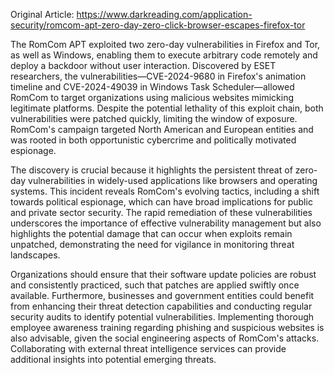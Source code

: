 Original Article: https://www.darkreading.com/application-security/romcom-apt-zero-day-zero-click-browser-escapes-firefox-tor

The RomCom APT exploited two zero-day vulnerabilities in Firefox and Tor, as well as Windows, enabling them to execute arbitrary code remotely and deploy a backdoor without user interaction. Discovered by ESET researchers, the vulnerabilities—CVE-2024-9680 in Firefox's animation timeline and CVE-2024-49039 in Windows Task Scheduler—allowed RomCom to target organizations using malicious websites mimicking legitimate platforms. Despite the potential lethality of this exploit chain, both vulnerabilities were patched quickly, limiting the window of exposure. RomCom's campaign targeted North American and European entities and was rooted in both opportunistic cybercrime and politically motivated espionage.

The discovery is crucial because it highlights the persistent threat of zero-day vulnerabilities in widely-used applications like browsers and operating systems. This incident reveals RomCom's evolving tactics, including a shift towards political espionage, which can have broad implications for public and private sector security. The rapid remediation of these vulnerabilities underscores the importance of effective vulnerability management but also highlights the potential damage that can occur when exploits remain unpatched, demonstrating the need for vigilance in monitoring threat landscapes.

Organizations should ensure that their software update policies are robust and consistently practiced, such that patches are applied swiftly once available. Furthermore, businesses and government entities could benefit from enhancing their threat detection capabilities and conducting regular security audits to identify potential vulnerabilities. Implementing thorough employee awareness training regarding phishing and suspicious websites is also advisable, given the social engineering aspects of RomCom's attacks. Collaborating with external threat intelligence services can provide additional insights into potential emerging threats.